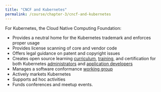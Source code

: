 ```yaml
---
title: "CNCF and Kubernetes"
permalink: /course/chapter-3/cncf-and-kubernetes
---
```

For Kubernetes, the Cloud Native Computing Foundation:

-   Provides a neutral home for the Kubernetes trademark and enforces proper usage
-   Provides license scanning of core and vendor code
-   Offers legal guidance on patent and copyright issues
-   Creates open source learning [curriculum](https://github.com/cncf/curriculum), [training](https://www.cncf.io/certification/training/), and certification for both Kubernetes [administrators](https://www.cncf.io/certification/CKA/) and [application developers](https://www.cncf.io/certification/ckad/)
-   Manages a software conformance [working group](https://lists.cncf.io/g/cncf-k8s-conformance)
-   Actively markets Kubernetes
-   Supports ad hoc activities
-   Funds conferences and meetup events.